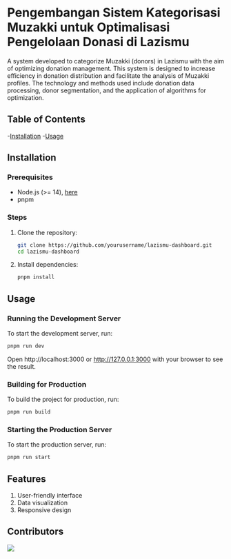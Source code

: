 # Pengembangan Sistem Kategorisasi Muzakki untuk Optimalisasi Pengelolaan Donasi di Lazismu

A system developed to categorize Muzakki (donors) in Lazismu with the aim of optimizing donation management. This system is designed to increase efficiency in donation distribution and facilitate the analysis of Muzakki profiles. The technology and methods used include donation data processing, donor segmentation, and the application of algorithms for optimization.

## Table of Contents

-[Installation](#installation)
-[Usage](#usage)

## Installation

### Prerequisites

- Node.js (>= 14), [here](https://nodejs.org/en/download)
- pnpm

### Steps

1. Clone the repository:
    ```sh
    git clone https://github.com/yourusername/lazismu-dashboard.git
    cd lazismu-dashboard
    ```

2. Install dependencies:
    ```sh
    pnpm install
    ```

## Usage

### Running the Development Server

To start the development server, run:
```sh
pnpm run dev
```
Open http://localhost:3000 or http://127.0.0.1:3000 with your browser to see the result.

### Building for Production

To build the project for production, run:
```sh
pnpm run build
```

### Starting the Production Server

To start the production server, run:
```sh
pnpm run start
```

## Features

1. User-friendly interface
2. Data visualization
3. Responsive design

## Contributors

<a href="https://github.com/Rymnant/lazismu-dashboard/graphs/contributors">
  <img src="https://contrib.rocks/image?repo=Rymnant/lazismu-dashboard" />
</a>